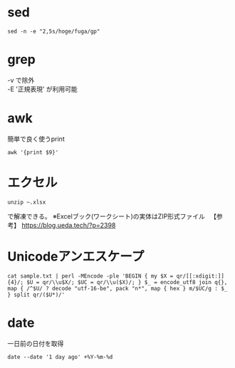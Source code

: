 # sed
```
sed -n -e "2,5s/hoge/fuga/gp"
```
# grep
-v で除外  
-E '正規表現' が利用可能  

# awk
簡単で良く使うprint
```
awk '{print $9}'
```
# エクセル
```
unzip ~.xlsx
```
で解凍できる。
※Excelブック(ワークシート)の実体はZIP形式ファイル  
【参考】 https://blog.ueda.tech/?p=2398  

# Unicodeアンエスケープ
```
cat sample.txt | perl -MEncode -ple 'BEGIN { my $X = qr/[[:xdigit:]]{4}/; $U = qr/\\u$X/; $UC = qr/\\u($X)/; } $_ = encode_utf8 join q{}, map { /^$U/ ? decode "utf-16-be", pack "n*", map { hex } m/$UC/g : $_ } split qr/($U*)/'
```

# date
一日前の日付を取得  
```
date --date '1 day ago' +%Y-%m-%d
```

